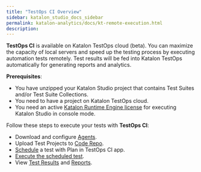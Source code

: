 ```yaml
---
title: "TestOps CI Overview" 
sidebar: katalon_studio_docs_sidebar
permalink: katalon-analytics/docs/kt-remote-execution.html 
description: 
---
```

**TestOps CI** is available on Katalon TestOps cloud (beta). You can maximize the capacity of local servers and speed up the testing process by executing automation tests remotely. Test results will be fed into Katalon TestOps automatically for generating reports and analytics.

**Prerequisites**:

* You have unzipped your Katalon Studio project that contains Test Suites and/or Test Suite Collections.
* You need to have a project on Katalon TestOps cloud.
* You need an active [Katalon Runtime Engine license](https://docs.katalon.com/katalon-studio/docs/intro-RE.html#license) for executing Katalon Studio in console mode.

Follow these steps to execute your tests with **TestOps CI**:

* Download and configure [Agents](https://docs.katalon.com/katalon-analytics/docs/agents.html).
* Upload Test Projects to [Code Repo](https://docs.katalon.com/katalon-analytics/docs/code-repo.html).
* [Schedule](https://docs.katalon.com/katalon-analytics/docs/kt-scheduler.html) a test with Plan in TestOps CI app.
* [Execute the scheduled test](https://docs.katalon.com/katalon-analytics/docs/grid-local-agents.html).
* View [Test Results](https://docs.katalon.com/katalon-analytics/docs/project-management-view-reports.html) and [Reports](https://docs.katalon.com/katalon-analytics/docs/project-management-view-details.html).
